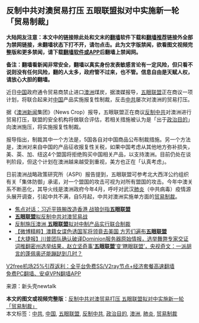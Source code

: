  <h2>反制中共对澳贸易打压 五眼联盟拟对中实施新一轮「贸易制裁」</h2> <p class="notice"><b>大陆网友注意：本文中的链接除此处和文末的<a href="https://github.com/bannedbook/fanqiang" >翻墙</a>软件下载和<a href="https://github.com/killgcd/justmysocks/blob/master/README.md">翻墙推荐</a>链接外全部为禁网链接，未翻墙状态下打不开，请勿点击。此为文字版禁闻，欲看图文视频完整版和更多禁闻，请下载<a href="https://github.com/bannedbook/fanqiang">翻墙软件或APP</a>后翻墙上禁闻网。</p><p>备注：翻墙看新闻非常安全，翻墙以真实身份发表敏感言论有一定风险，但只看不说则没有任何风险，翻的人太多，政府管不过来，也不管。信息自由是天赋人权，请放心大胆的翻墙。</b></p>  <div class="entry"> <p id="conimg">近日<span class='wp_keywordlink_affiliate'><a href="https://www.bannedbook.org/" title="中国" target="_blank">中国</a></span>政府通令贸易商禁止进口<a href="https://www.bannedbook.org/bnews/tag/%e6%be%b3%e6%b4%b2/" class="st_tag internal_tag" rel="tag" title="标签 澳洲 下的日志">澳洲</a>煤炭，据澳媒报导，<a href="https://www.bannedbook.org/bnews/tag/%E4%BA%94%E7%9C%BC%E8%81%94%E7%9B%9F/" class="st_tag internal_tag" rel="tag" title="标签 五眼联盟 下的日志">五眼联盟</a>正在商议一项计划，将联合起来对<a href="https://www.bannedbook.org/bnews/tag/%E4%B8%AD%E5%9B%BD/" class="st_tag internal_tag" rel="tag" title="标签 中国 下的日志">中国</a>产品实施报复性制裁，反击<a href="https://www.bannedbook.org/bnews/tag/%e4%b8%ad%e5%85%b1/" class="st_tag internal_tag" rel="tag" title="标签 中共 下的日志">中共</a>屡次对澳洲的贸易打压。</p> <p>据《<span class='wp_keywordlink'><a href="https://www.huaglad.com/" title="澳洲新闻" target="_blank">澳洲新闻</a></span>集团》（News Crop）报导，五眼联盟正在商议<a href="https://www.bannedbook.org/bnews/tag/%E5%8F%8D%E5%88%B6%E4%B8%AD%E5%85%B1/" class="st_tag internal_tag" rel="tag" title="标签 反制中共 下的日志">反制中共</a>对澳洲进行贸易打压，联盟的安全机构将做联合评估，若相关措施被认为是「出于<a href="https://www.bannedbook.org/bnews/tag/%E6%94%BF%E6%B2%BB%E7%9B%AE%E7%9A%84/" class="st_tag internal_tag" rel="tag" title="标签 政治目的 下的日志">政治目的</a>」向澳洲施压，将实施报复性制裁。</p> <p>报导指出，制裁其中一个方法是，5国各自对中国商品公布制裁措施。另一个方法是，澳洲对来自中国的产品征收报复性关税，如果中国考虑从其他地方弥补损失，美、英、加、纽这4个盟国将拒绝购买中国相关产品，以支持澳洲。目前仍处在谈判阶段，但这个计划在澳洲越来越受到重视，美方也正在「认真考虑」。</p>  <p>日前澳洲战略政策研究所（ASPI）报告提到，五眼联盟可参考北大西洋公约组织有关「集体防御」承诺，对一个盟国的攻击可视为对所有盟国的攻击。今年中澳关系不断恶化，其导火线是澳洲政府今年4月，呼吁对武汉<a href="https://www.bannedbook.org/bnews/tag/%e8%82%ba%e7%82%8e/" class="st_tag internal_tag" rel="tag" title="标签 肺炎 下的日志">肺炎</a>（中共病毒）疫情源头展开调查，引起中共不满，自5月起，中共对澳洲实施单方面的<a href="https://www.bannedbook.org/bnews/tag/%E8%B4%B8%E6%98%93%E5%88%B6%E8%A3%81/" class="st_tag internal_tag" rel="tag" title="标签 贸易制裁 下的日志">贸易制裁</a>。</p> <ul class='op-related-articles' title='相关阅读'> <li><a href='https://www.bannedbook.org/bnews/comments/20201216/1449105.html' target='_blank'>焦点对话：习近平铁腕改造香港 战狼剑指<b>五眼联盟</b></a></li> <li><a href='https://www.bannedbook.org/bnews/bannedvideo/20201216/1448420.html' target='_blank'><b>五眼联盟</b>拟反制中共对澳贸易战</a></li> <li><a href='https://www.bannedbook.org/bnews/comments/20201215/1448227.html' target='_blank'>反制施压澳洲 <b>五眼联盟</b>拟对中制产品实行联合制裁</a></li> <li><a href='https://www.bannedbook.org/bnews/comments/20201213/1446964.html' target='_blank'>【微博精粹】澳籍女谍色诱国军将领竟去美国 方芳们遍布<b>五眼联盟</b></a></li> <li><a href='https://www.bannedbook.org/bnews/bannedvideo/20201120/1435462.html' target='_blank'>【大捷报】川普团队确认破译Dominion服务器原始情报，选举舞弊专家交证词推翻密州选举结果，赵立坚奇事‘<b>五眼联盟</b>’变‘瞎眼联盟’，央视奇文：一派胡言的蓬佩奥还能蹦跶到几时？</a></li> </ul> <p class="texttj"> <a href="https://www.bannedbook.org/forum23/topic22702.html" target="_blank">V2free机场25%引荐返利：全平台免费SS/V2ray节点+经济套餐高速翻墙</a><br/> <a href="https://github.com/bannedbook/fanqiang/wiki/%E7%A6%81%E9%97%BB%E7%BD%91%E5%AE%89%E5%8D%93%E7%BF%BB%E5%A2%99%E6%96%B0%E9%97%BBAPP" target="_blank">免费PC翻墙、安卓VPN翻墙APP</a></p><p> 来源：新头壳newtalk </p><a name='sharetosocial'></a>       <div><b>本文的图文或视频完整版</b>：<a href='https://www.bannedbook.org/bnews/topimagenews/20201217/1449344.html'>反制中共对澳贸易打压 五眼联盟拟对中实施新一轮「贸易制裁」</a></div>  </div><!--END ENTRY--> <div class="postfooter"> <div>本文标签：<a href="https://www.bannedbook.org/bnews/tag/%e4%b8%ad%e5%85%b1/" rel="tag">中共</a>, <a href="https://www.bannedbook.org/bnews/tag/%E4%B8%AD%E5%9B%BD/" rel="tag">中国</a>, <a href="https://www.bannedbook.org/bnews/tag/%E4%BA%94%E7%9C%BC%E8%81%94%E7%9B%9F/" rel="tag">五眼联盟</a>, <a href="https://www.bannedbook.org/bnews/tag/%E5%8F%8D%E5%88%B6%E4%B8%AD%E5%85%B1/" rel="tag">反制中共</a>, <a href="https://www.bannedbook.org/bnews/tag/%E6%94%BF%E6%B2%BB%E7%9B%AE%E7%9A%84/" rel="tag">政治目的</a>, <a href="https://www.bannedbook.org/bnews/tag/%e6%be%b3%e6%b4%b2/" rel="tag">澳洲</a>, <a href="https://www.bannedbook.org/bnews/tag/%e8%82%ba%e7%82%8e/" rel="tag">肺炎</a>, <a href="https://www.bannedbook.org/bnews/tag/%E8%B4%B8%E6%98%93%E5%88%B6%E8%A3%81/" rel="tag">贸易制裁</a></div>  </div><!--END POSTFOOTER--> 